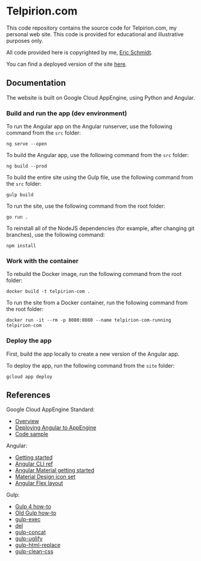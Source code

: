 <!-- 
 README for Telpirion.com site.
 
 author     Eric Schmidt
 version    1.1 2024/03/04
 copyright  Eric Schmidt
-->

# Telpirion.com

This code repository contains the source code for Telpirion.com,
my personal web site. This code is provided for educational
and illustrative purposes only.

All code provided here is copyrighted by me,
[Eric Schmidt](https://www.linkedin.com/in/eric-schmidt-692640/).

You can find a deployed version of the site
[here](https://telpirion-com.appspot.com/home).

## Documentation

The website is built on Google Cloud AppEngine, using
Python and Angular.

### Build and run the app (dev environment)

To run the Angular app on the Angular runserver, use
the following command from the `src` folder:

```
ng serve --open
```

To build the Angular app, use the following command from the
`src` folder:

```
ng build --prod
```

To build the entire site using the Gulp file, use the
following command from the `src` folder:

```
gulp build
```

To run the site, use the following command from the root folder:

```
go run .
```

To reinstall all of the NodeJS dependencies (for example, after changing
git branches), use the following command:

```
npm install
```

### Work with the container

To rebuild the Docker image, run the following command from the root
folder:

```
docker build -t telpirion-com .
```

To run the site from a Docker container, run the following command
from the root folder:

```
docker run -it --rm -p 8080:8080 --name telpirion-com-running telpirion-com
```

### Deploy the app

First, build the app locally to create a new version of the Angular app.

To deploy the app, run the following command from the `site` folder:

```
gcloud app deploy
```

## References

Google Cloud AppEngine Standard:
  * [Overview](https://cloud.google.com/appengine/docs/standard/python/runtime#customized-libraries-in-python-version-27)
  * [Deploying Angular to AppEngine](https://medium.com/@asanoop24/deploying-angular-6-app-on-google-app-engine-b6259d4c16c2)
  * [Code sample](https://github.com/googlecodelabs/cloud-cardboard-viewer)

Angular:
  * [Getting started](https://angular.io/guide/quickstart#getting-started)
  * [Angular CLI ref](https://angular.io/cli/build)
  * [Angular Material getting started](https://material.angular.io/guide/getting-started)
  * [Material Design icon set](https://material.io/tools/icons/)
  * [Angular Flex layout](https://github.com/angular/flex-layout)

Gulp:
  * [Gulp 4 how-to](https://fettblog.eu/gulp-4-parallel-and-series/)
  * [Old Gulp how-to](https://www.smashingmagazine.com/2014/06/building-with-gulp/)
  * [gulp-exec](https://www.npmjs.com/package/gulp-exec)
  * [del](https://github.com/gulpjs/gulp/blob/master/docs/recipes/delete-files-folder.md)
  * [gulp-concat](https://www.npmjs.com/package/gulp-concat)
  * [gulp-uglify](https://www.npmjs.com/package/gulp-uglify)
  * [gulp-html-replace](https://www.npmjs.com/package/gulp-html-replace)
  * [gulp-clean-css](https://www.npmjs.com/package/gulp-clean-css)